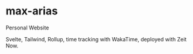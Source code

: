 # max-arias
Personal Website

Svelte, Tailwind, Rollup, time tracking with WakaTime, deployed with Zeit Now.

